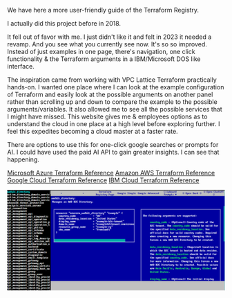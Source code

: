 We have here a more user-friendly guide of the Terraform Registry.

I actually did this project before in 2018.

It fell out of favor with me. I just didn't like it and felt in 2023 it needed a revamp. And you see what you currently see now. It's so so improved. Instead of just examples in one page, there's navigation, one click functionality & the Terraform arguments in a IBM/Microsoft DOS like interface.

The inspiration came from working with VPC Lattice Terraform practically hands-on. I wanted one place where I can look at the example configuration of Terraform and easily look at the possible arguments on another panel rather than scrolling up and down to compare the example to the possible arguments/variables. It also allowed me to see all the possible services that I might have missed. This website gives me & employees options as to understand the cloud in one place at a high level before exploring further. I feel this expedites becoming a cloud master at a faster rate.

There are options to use this for one-click google searches or prompts for AI. I could have used the paid AI API to gain greater insights. I can see that happening.

[Microsoft Azure Terraform Reference](https://mmulcahy222.github.io/terraform_reference_guides/terraform_guide.html?cloud=azurerm)
[Amazon AWS Terraform Reference](https://mmulcahy222.github.io/terraform_reference_guides/terraform_guide.html?cloud=aws)
[Google Cloud Terraform Reference](https://mmulcahy222.github.io/terraform_reference_guides/terraform_guide.html?cloud=google)
[IBM Cloud Terraform Reference](https://mmulcahy222.github.io/terraform_reference_guides/terraform_guide.html?cloud=google)

![](images/terraform_guide_2023.png)